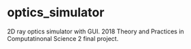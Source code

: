 # optics_simulator
2D ray optics simulator with GUI. 
2018 Theory and Practices in Computatinonal Science 2 final project.
